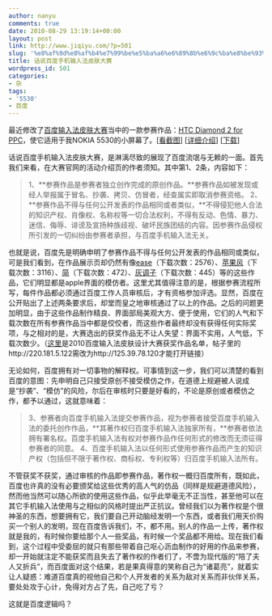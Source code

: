 ```yaml
---
author: nanyu
comments: true
date: 2010-08-29 13:19:14+00:00
layout: post
link: http://www.jiqiyu.com/?p=501
slug: '%e8%af%9d%e8%af%b4%e7%99%be%e5%ba%a6%e6%89%8b%e6%9c%ba%e8%be%93%e5%85%a5%e6%b3%95%e7%9a%ae%e8%82%a4%e5%a4%a7%e8%b5%9b'
title: 话说百度手机输入法皮肤大赛
wordpress_id: 501
categories:
- 杂
tags:
- '5530'
- 百度
---
```


最近修改了[百度输入法皮肤大赛](http://ishouji.baidu.com/pifu/)当中的一款参赛作品：[HTC Diamond 2 for PPC](http://125.39.78.120/zhanshi_info.php?sid=263)，使它适用于我NOKIA 5530的小屏幕了。[[看截图](http://jiqiyu.com/htc_diamond_2_for_5530xm/htc_diamond_2_for_5530xm.gif)] [[详细介绍](http://bbs.dospy.com/thread-8661197-1-285-1.html)] [[下载](http://jiqiyu.com/htc_diamond_2_for_5530xm/htc_diamond_2_for_5530xm.zip)]

话说百度手机输入法皮肤大赛，是淋漓尽致的展现了百度流氓与无赖的一面。首先我们来看，在大赛官网的活动介绍页的作者须知。其中第1、2条，内容如下：


<blockquote>1、**参赛作品是参赛者独立创作完成的原创作品。**参赛作品如被发现或经人举报属于冒名、抄袭、拷贝、仿冒者，经查属实即取消参赛资格。
2、**参赛作品不得与任何公开发表的作品相同或者类似，**不得侵犯他人合法的知识产权、肖像权、名称权等一切合法权利，不得有反动、色情、暴力、迷信、侮辱、诽谤及宣扬种族歧视、破坏民族团结的内容。因参赛作品侵权所引发的一切纠纷由参赛者承担，与百度手机输入法无关。</blockquote>


也就是说，百度先是明确申明了参赛作品不得与任何公开发表的作品相同或类似，可是我们看到，在作品展示页却仍然有像[ease](http://125.39.78.120/zhanshi_info.php?sid=385)（下载次数：2576）、[苹果风](http://125.39.78.120/zhanshi_info.php?sid=260)（下载次数：3116）、[简](http://125.39.78.120/zhanshi_info.php?sid=270)（下载次数：472）、[灰调子](http://125.39.78.120/zhanshi_info.php?sid=309)（下载次数：445）等的这些作品，它们明显都是apple界面的模仿者。这里尤其值得注意的是，根据参赛流程所写，每件作品都必须通过百度工作人员审核后，才有资格参加评选。显然，百度在公开贴出了上述两条要求后，却堂而皇之地审核通过了以上的作品。之后的问题更加明显，由于这些作品制作精良、界面部局美观大方、便于使用，它们的人气和下载次数在所有参赛作品当中都是佼佼者，而这些作者最终却没有获得任何实际奖项，与之相对的是，大赛选出的获奖作品无不让人失望：界面不实用，人气低，下载次数少。（[这里](http://tieba.baidu.com/f?z=785702269&ct=335544320&lm=0&sc=0&rn=30&tn=baiduPostBrowser&word=%B0%D9%B6%C8%CA%D6%BB%FA%CA%E4%C8%EB%B7%A8&pn=0)是2010百度输入法皮肤设计大赛获奖作品名单，帖子里的http://220.181.5.122需改为http://125.39.78.120才能打开链接）

无论如何，百度拥有对一切事物的解释权。可事情到这一步，我们可以清楚的看到百度的意图：先申明自己只接受原创不接受模仿之作，在道德上规避被人说成是“抄袭”、“模仿”的风险，尔后在审核时只要是好看的，不论是原创或者模仿之作，都予以通过，这就意味着：


<blockquote>3、参赛者向百度手机输入法提交参赛作品，视为参赛者接受百度手机输入法的委托创作作品，**其著作权归百度手机输入法独家所有，**参赛者依法拥有署名权。百度手机输入法有权对参赛作品作任何形式的修改而无须征得参赛者的同意。
4、百度手机输入法以任何形式使用参赛作品而产生的知识产权（包括但不限于著作权、商标权、专利权等）归百度手机输入法所有。</blockquote>


不管获奖不获奖，通过审核的作品即参赛作品，著作权一概归百度所有，既如此，百度也许真的没有必要颁奖给这些优秀的高人气的仿品（同样是规避道德风险），然而他当然可以随心所欲的使用这些作品，似乎此举毫无不正当性，甚至他可以在其它手机输入法使用与之相似的风格时提出严正抗议。曾经我们以为著作权是个很神圣的东西，想要拥有它，我们要自己开动脑经发明一个东西，或者我们用天价购买一个别人的发明，现在百度告诉我们，不，都不用。别人的作品一上传，著作权就是我的，有时候你要给那个人一些奖品，有时候一个奖品都不用给。现在我们看到，这个过程中受委屈的就只有那些带着自己呕心沥血制作的好用的作品来参赛，却一开始就注定不能获奖而且失去了著作权的作者们了，不啻为现代版的“陪了夫人又折兵”，而百度面对这个结果，若是果真得意的笑称自己为“诸葛亮”，就着实让人疑惑：难道百度真的视他自己和个人开发者的关系为敌对关系而非伙伴关系，要处处攻于心计，免得对方占了先，自己吃了亏？

这就是百度逻辑吗？
